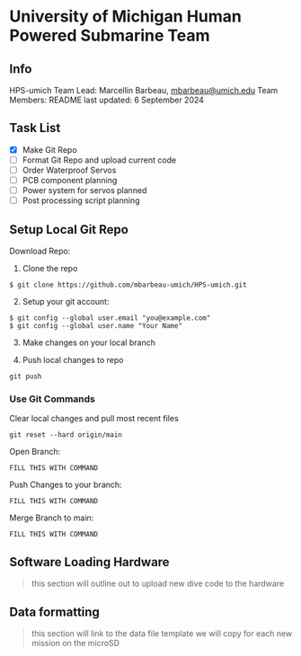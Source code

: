 # University of Michigan Human Powered Submarine Team 

## Info
HPS-umich
Team Lead: Marcellin Barbeau, <mbarbeau@umich.edu>
Team Members: 
README last updated: 6 September 2024

## Task List
- [x] Make Git Repo
- [ ] Format Git Repo and upload current code
- [ ] Order Waterproof Servos 
- [ ] PCB component planning
- [ ] Power system for servos planned
- [ ] Post processing script planning

## Setup Local Git Repo
Download Repo:
1. Clone the repo

```
$ git clone https://github.com/mbarbeau-umich/HPS-umich.git
```

2. Setup your git account:

```
$ git config --global user.email "you@example.com"
$ git config --global user.name "Your Name"
```

3. Make changes on your local branch

4. Push local changes to repo
```
git push
```

### Use Git Commands
Clear local changes and pull most recent files
```
git reset --hard origin/main
```

Open Branch:
```
FILL THIS WITH COMMAND
```

Push Changes to your branch:
```
FILL THIS WITH COMMAND
```

Merge Branch to main:
```
FILL THIS WITH COMMAND
```

## Software Loading Hardware

> this section will outline out to upload new dive code to the hardware


## Data formatting

> this section will link to the data file template we will copy for each new mission on the microSD


